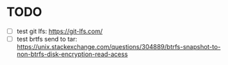 # TODO

- [ ] test git lfs: <https://git-lfs.com/>
- [ ] test brtfs send to tar: <https://unix.stackexchange.com/questions/304889/btrfs-snapshot-to-non-btrfs-disk-encryption-read-acess>
